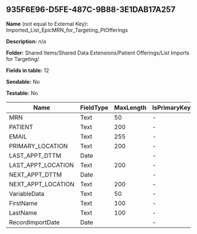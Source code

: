 ## 935F6E96-D5FE-487C-9B88-3E1DAB17A257

**Name** (not equal to External Key)**:** Imported_List_EpicMRN_for_Targeting_PtOfferings

**Description:** n/a

**Folder:** Shared Items/Shared Data Extensions/Patient Offerings/List Imports for Targeting/

**Fields in table:** 12

**Sendable:** No

**Testable:** No

| Name | FieldType | MaxLength | IsPrimaryKey | IsNullable | DefaultValue |
| --- | --- | --- | --- | --- | --- |
| MRN | Text | 50 | - | - |  |
| PATIENT | Text | 200 | - | + |  |
| EMAIL | Text | 255 | - | + |  |
| PRIMARY_LOCATION | Text | 200 | - | + |  |
| LAST_APPT_DTTM | Date |  | - | + |  |
| LAST_APPT_LOCATION | Text | 200 | - | + |  |
| NEXT_APPT_DTTM | Date |  | - | + |  |
| NEXT_APPT_LOCATION | Text | 200 | - | + |  |
| VariableData | Text | 50 | - | + |  |
| FirstName | Text | 100 | - | + |  |
| LastName | Text | 100 | - | + |  |
| RecordImportDate | Date |  | - | + | GetDate() |

